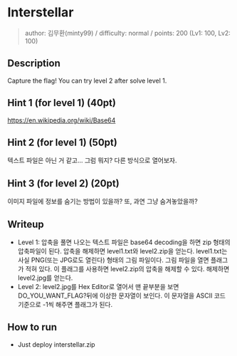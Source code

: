 # Interstellar

> author: 김무환(minty99) / difficulty: normal / points: 200 (Lv1: 100, Lv2: 100)

## Description

Capture the flag!
You can try level 2 after solve level 1.

## Hint 1 (for level 1) (40pt)

https://en.wikipedia.org/wiki/Base64

## Hint 2 (for level 1) (50pt)

텍스트 파일은 아닌 거 같고... 그럼 뭐지? 다른 방식으로 열어보자.

## Hint 3 (for level 2) (20pt)

이미지 파일에 정보를 숨기는 방법이 있을까? 또, 과연 그냥 숨겨놓았을까?

## Writeup
- Level 1: 압축을 풀면 나오는 텍스트 파일은 base64 decoding을 하면 zip 형태의 압축파일이 된다. 압축을 해제하면 level1.txt와 level2.zip을 얻는다. level1.txt는 사실 PNG(또는 JPG로도 열린다) 형태의 그림 파일이다. 그림 파일을 열면 플래그가 적혀 있다. 이 플래그를 사용하면 level2.zip의 압축을 해제할 수 있다. 해제하면 level2.jpg를 얻는다.
- Level 2: level2.jpg를 Hex Editor로 열어서 맨 끝부분을 보면 DO_YOU_WANT_FLAG?뒤에 이상한 문자열이 보인다. 이 문자열을 ASCII 코드 기준으로 -1씩 해주면 플래그가 된다.

## How to run
- Just deploy interstellar.zip
